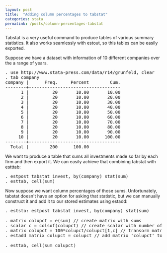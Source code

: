 ```yaml
---
layout: post
title:  "Adding column percentages to tabstat"
categories: stata
permalink: /posts/column-percentages-tabstat
---
```


Tabstat is a very useful command to produce tables of various summary statistics. It also works seamlessly with estout, so this tables can be easily exported.

Suppose we have a dataset with information of 10 different companies over the a range of years.

<pre class="sh_stata">
. use http://www.stata-press.com/data/r14/grunfeld, clear
. tab company
company |      Freq.     Percent        Cum.
--------+-----------------------------------
      1 |         20       10.00       10.00
      2 |         20       10.00       20.00
      3 |         20       10.00       30.00
      4 |         20       10.00       40.00
      5 |         20       10.00       50.00
      6 |         20       10.00       60.00
      7 |         20       10.00       70.00
      8 |         20       10.00       80.00
      9 |         20       10.00       90.00
     10 |         20       10.00      100.00
--------+-----------------------------------
  Total |        200      100.00            
</pre>

We want to produce a table that sums all investments made so far by each firm and then export it. We can easily achieve that combining tabstat with estttab:

<pre class="sh_stata">
. estpost tabstat invest, by(company) stat(sum)
. esttab, cell(sum)
</pre>

Now suppose we want column percentages of those sums. Unfortunately, tabstat doesn't have an option for asking that statistic, but we can manually construct it and add it to our stored estimates using estadd:

<pre class="sh_stata">
. eststo: estpost tabstat invest, by(company) stat(sum)

. matrix colupct = e(sum) // create matrix with sums
. scalar c = colsof(colupct) // create scalar with number of rows of matrix
. matrix colupct = 100*colupct/colupct[1,c] // transorm matrix values to percentages
. estadd matrix colupct = colupct // add matrix 'colupct' to stored estimates

. esttab, cell(sum colupct)
</pre>
